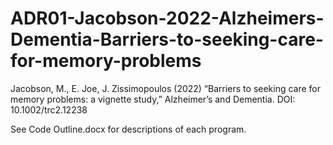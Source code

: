 # ADR01-Jacobson-2022-Alzheimers-Dementia-Barriers-to-seeking-care-for-memory-problems

Jacobson, M., E. Joe, J. Zissimopoulos (2022) “Barriers to seeking care for memory problems: a vignette study,” Alzheimer’s and Dementia. DOI: 10.1002/trc2.12238

See Code Outline.docx for descriptions of each program.
